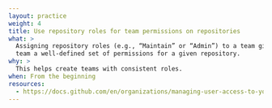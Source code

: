 ```yaml
---
layout: practice
weight: 4
title: Use repository roles for team permissions on repositories
what: >
  Assigning repository roles (e.g., “Maintain” or “Admin”) to a team gives that
  team a well-defined set of permissions for a given repository.
why: >
  This helps create teams with consistent roles.
when: From the beginning
resources:
  - https://docs.github.com/en/organizations/managing-user-access-to-your-organizations-repositories/managing-repository-roles/repository-roles-for-an-organization
---
```

